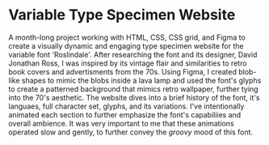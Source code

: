 # Variable Type Specimen Website
A month-long project working with HTML, CSS, CSS grid, and Figma to create a visually dynamic and engaging type specimen website for the variable font 'Roslindale'. After researching the font and its designer, David Jonathan Ross, I was inspired by its vintage flair and similarities to retro book covers and advertisments from the 70s. Using Figma, I created blob-like shapes to mimic the blobs inside a lava lamp and used the font's glyphs to create a patterned background that mimics retro wallpaper, further tying into the 70's aesthetic. The website dives into a brief history of the font, it's languaes, full character set, glyphs, and its variations. I've intentionally animated each section to further emphasize the font's capabiliies and overall ambience. It was very important to me that these animations operated slow and gently, to further convey the <em>groovy</em> mood of this font. 
